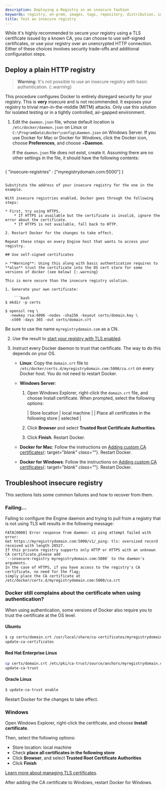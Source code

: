 ```yaml
---
description: Deploying a Registry in an insecure fashion
keywords: registry, on-prem, images, tags, repository, distribution, insecure
title: Test an insecure registry
---
```

While it's highly recommended to secure your registry using a TLS certificate issued by a known CA, you can choose to use self-signed certificates, or use your registry over an unencrypted HTTP connection. Either of these choices involves security trade-offs and additional configuration steps.

## Deploy a plain HTTP registry

> **Warning**: It's not possible to use an insecure registry with basic authentication. {:.warning}

This procedure configures Docker to entirely disregard security for your registry. This is **very** insecure and is not recommended. It exposes your registry to trivial man-in-the-middle (MITM) attacks. Only use this solution for isolated testing or in a tightly controlled, air-gapped environment.

1. Edit the `daemon.json` file, whose default location is `/etc/docker/daemon.json` on Linux or `C:\ProgramData\docker\config\daemon.json` on Windows Server. If you use Docker for Mac or Docker for Windows, click the Docker icon, choose **Preferences**, and choose +**Daemon**.
    
    If the `daemon.json` file does not exist, create it. Assuming there are no other settings in the file, it should have the following contents:
    
    ```json
{
  "insecure-registries" : ["myregistrydomain.com:5000"]
}
```

Substitute the address of your insecure registry for the one in the example.

With insecure registries enabled, Docker goes through the following steps:

* First, try using HTTPS. 
    * If HTTPS is available but the certificate is invalid, ignore the error about the certificate.
    * If HTTPS is not available, fall back to HTTP.

2. Restart Docker for the changes to take effect.

Repeat these steps on every Engine host that wants to access your registry.

## Use self-signed certificates

> **Warning**: Using this along with basic authentication requires to **also** trust the certificate into the OS cert store for some versions of docker (see below) {:.warning}

This is more secure than the insecure registry solution.

1. Generate your own certificate:
    
    ```bash
$ mkdir -p certs

$ openssl req \
  -newkey rsa:4096 -nodes -sha256 -keyout certs/domain.key \
  -x509 -days 365 -out certs/domain.crt
```

Be sure to use the name `myregistrydomain.com` as a CN.

2. Use the result to [start your registry with TLS enabled](./deploying.md#get-a-certificate).

3. Instruct every Docker daemon to trust that certificate. The way to do this depends on your OS.
    
    * **Linux**: Copy the `domain.crt` file to `/etc/docker/certs.d/myregistrydomain.com:5000/ca.crt` on every Docker host. You do not need to restart Docker.
    
    * **Windows Server**:
        
        1. Open Windows Explorer, right-click the `domain.crt` file, and choose Install certificate. When prompted, select the following options:
            
            | Store location | local machine | | Place all certificates in the following store | selected |
        
        2. Click **Browser** and select **Trusted Root Certificate Authorities**.
        
        3. Click **Finish**. Restart Docker.
    
    * **Docker for Mac**: Follow the instructions on [Adding custom CA certificates](/docker-for-mac/faqs.md#how-do-i-add-custom-ca-certificates){: target="*blank" class="*"}. Restart Docker.
    
    * **Docker for Windows**: Follow the instructions on [Adding custom CA certificates](/docker-for-windows/faqs.md#how-do-i-add-custom-ca-certificates){: target="*blank" class="*"}. Restart Docker.

## Troubleshoot insecure registry

This sections lists some common failures and how to recover from them.

### Failing...

Failing to configure the Engine daemon and trying to pull from a registry that is not using TLS will results in the following message:

```none
FATA[0000] Error response from daemon: v1 ping attempt failed with error:
Get https://myregistrydomain.com:5000/v1/_ping: tls: oversized record received with length 20527.
If this private registry supports only HTTP or HTTPS with an unknown CA certificate,please add
`--insecure-registry myregistrydomain.com:5000` to the daemon's arguments.
In the case of HTTPS, if you have access to the registry's CA certificate, no need for the flag;
simply place the CA certificate at /etc/docker/certs.d/myregistrydomain.com:5000/ca.crt
```

### Docker still complains about the certificate when using authentication?

When using authentication, some versions of Docker also require you to trust the certificate at the OS level.

#### Ubuntu

```bash
$ cp certs/domain.crt /usr/local/share/ca-certificates/myregistrydomain.com.crt
update-ca-certificates
```

#### Red Hat Enterprise Linux

```bash
cp certs/domain.crt /etc/pki/ca-trust/source/anchors/myregistrydomain.com.crt
update-ca-trust
```

#### Oracle Linux

```bash
$ update-ca-trust enable
```

Restart Docker for the changes to take effect.

### Windows

Open Windows Explorer, right-click the certificate, and choose **Install certificate**.

Then, select the following options:

* Store location: local machine
* Check **place all certificates in the following store**
* Click **Browser**, and select **Trusted Root Certificate Authorities**
* Click **Finish**

[Learn more about managing TLS certificates](https://technet.microsoft.com/en-us/library/cc754841(v=ws.11).aspx#BKMK_addlocal).

After adding the CA certificate to Windows, restart Docker for Windows.